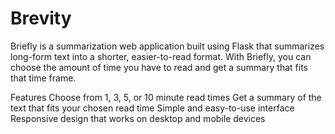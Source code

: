 # Brevity
Briefly is a summarization web application built using Flask that summarizes long-form text into a shorter, easier-to-read format. With Briefly, you can choose the amount of time you have to read and get a summary that fits that time frame.

Features
Choose from 1, 3, 5, or 10 minute read times
Get a summary of the text that fits your chosen read time
Simple and easy-to-use interface
Responsive design that works on desktop and mobile devices
